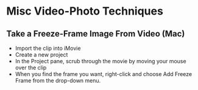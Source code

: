 Misc Video-Photo Techniques
=================

## Take a Freeze-Frame Image From Video (Mac)
- Import the clip into iMovie
- Create a new project
- In the Project pane, scrub through the movie by moving your mouse over the clip
- When you find the frame you want, right-click and choose Add Freeze Frame from the drop-down menu.

